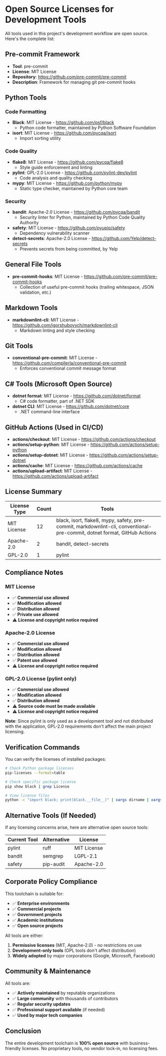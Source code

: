 # Open Source Licenses for Development Tools

All tools used in this project's development workflow are open source. Here's the complete list:

## Pre-commit Framework
- **Tool**: pre-commit
- **License**: MIT License
- **Repository**: https://github.com/pre-commit/pre-commit
- **Description**: Framework for managing git pre-commit hooks

## Python Tools

### Code Formatting
- **Black**: MIT License - https://github.com/psf/black
  - Python code formatter, maintained by Python Software Foundation
- **isort**: MIT License - https://github.com/pycqa/isort  
  - Import sorting utility

### Code Quality
- **flake8**: MIT License - https://github.com/pycqa/flake8
  - Style guide enforcement and linting
- **pylint**: GPL-2.0 License - https://github.com/pylint-dev/pylint
  - Code analysis and quality checking
- **mypy**: MIT License - https://github.com/python/mypy
  - Static type checker, maintained by Python core team

### Security
- **bandit**: Apache-2.0 License - https://github.com/pycqa/bandit
  - Security linter for Python, maintained by Python Code Quality Authority
- **safety**: MIT License - https://github.com/pyupio/safety
  - Dependency vulnerability scanner
- **detect-secrets**: Apache-2.0 License - https://github.com/Yelp/detect-secrets
  - Prevents secrets from being committed, by Yelp

## General File Tools
- **pre-commit-hooks**: MIT License - https://github.com/pre-commit/pre-commit-hooks
  - Collection of useful pre-commit hooks (trailing whitespace, JSON validation, etc.)

## Markdown Tools
- **markdownlint-cli**: MIT License - https://github.com/igorshubovych/markdownlint-cli
  - Markdown linting and style checking

## Git Tools
- **conventional-pre-commit**: MIT License - https://github.com/compilerla/conventional-pre-commit
  - Enforces conventional commit message format

## C# Tools (Microsoft Open Source)
- **dotnet format**: MIT License - https://github.com/dotnet/format
  - C# code formatter, part of .NET SDK
- **dotnet CLI**: MIT License - https://github.com/dotnet/core
  - .NET command-line interface

## GitHub Actions (Used in CI/CD)
- **actions/checkout**: MIT License - https://github.com/actions/checkout
- **actions/setup-python**: MIT License - https://github.com/actions/setup-python
- **actions/setup-dotnet**: MIT License - https://github.com/actions/setup-dotnet
- **actions/cache**: MIT License - https://github.com/actions/cache
- **actions/upload-artifact**: MIT License - https://github.com/actions/upload-artifact

## License Summary

| License Type | Count | Tools |
|--------------|-------|-------|
| MIT License | 12 | black, isort, flake8, mypy, safety, pre-commit, markdownlint-cli, conventional-pre-commit, dotnet format, GitHub Actions |
| Apache-2.0 | 2 | bandit, detect-secrets |
| GPL-2.0 | 1 | pylint |

## Compliance Notes

### MIT License
- ✅ **Commercial use allowed**
- ✅ **Modification allowed** 
- ✅ **Distribution allowed**
- ✅ **Private use allowed**
- ⚠️ **License and copyright notice required**

### Apache-2.0 License  
- ✅ **Commercial use allowed**
- ✅ **Modification allowed**
- ✅ **Distribution allowed** 
- ✅ **Patent use allowed**
- ⚠️ **License and copyright notice required**

### GPL-2.0 License (pylint only)
- ✅ **Commercial use allowed**
- ✅ **Modification allowed**
- ✅ **Distribution allowed**
- ⚠️ **Source code must be made available**
- ⚠️ **License and copyright notice required**

**Note**: Since pylint is only used as a development tool and not distributed with the application, GPL-2.0 requirements don't affect the main project licensing.

## Verification Commands

You can verify the licenses of installed packages:

```bash
# Check Python package licenses
pip-licenses --format=table

# Check specific package license
pip show black | grep License

# View license files
python -c "import black; print(black.__file__)" | xargs dirname | xargs ls -la
```

## Alternative Tools (If Needed)

If any licensing concerns arise, here are alternative open source tools:

| Current Tool | Alternative | License |
|--------------|-------------|---------|
| pylint | ruff | MIT License |
| bandit | semgrep | LGPL-2.1 |
| safety | pip-audit | Apache-2.0 |

## Corporate Policy Compliance

This toolchain is suitable for:
- ✅ **Enterprise environments**
- ✅ **Commercial projects**
- ✅ **Government projects**
- ✅ **Academic institutions**
- ✅ **Open source projects**

All tools are either:
1. **Permissive licenses** (MIT, Apache-2.0) - no restrictions on use
2. **Development-only tools** (GPL tools don't affect distribution)
3. **Widely adopted** by major corporations (Google, Microsoft, Facebook)

## Community & Maintenance

All tools are:
- ✅ **Actively maintained** by reputable organizations
- ✅ **Large community** with thousands of contributors
- ✅ **Regular security updates**
- ✅ **Professional support available** (if needed)
- ✅ **Used by major tech companies**

## Conclusion

The entire development toolchain is **100% open source** with business-friendly licenses. No proprietary tools, no vendor lock-in, no licensing fees.